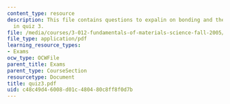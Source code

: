 ```yaml
---
content_type: resource
description: This file contains questions to expalin on bonding and thermodynamics
  in quiz 3.
file: /media/courses/3-012-fundamentals-of-materials-science-fall-2005/c48c49d46008d01c480480c8ff8f0d7b_quiz3.pdf
file_type: application/pdf
learning_resource_types:
- Exams
ocw_type: OCWFile
parent_title: Exams
parent_type: CourseSection
resourcetype: Document
title: quiz3.pdf
uid: c48c49d4-6008-d01c-4804-80c8ff8f0d7b
---
```

